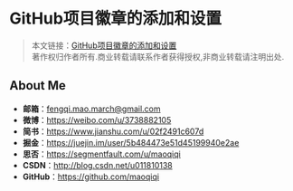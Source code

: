 # GitHub项目徽章的添加和设置

> 本文链接：[GitHub项目徽章的添加和设置](https://github.com/maoqiqi/blog/blob/master/pages/git/git_travis_ci.md)    
> 著作权归作者所有.商业转载请联系作者获得授权,非商业转载请注明出处.    


## About Me

* **邮箱**：fengqi.mao.march@gmail.com
* **微博**：https://weibo.com/u/3738882105
* **简书**：https://www.jianshu.com/u/02f2491c607d
* **掘金**：https://juejin.im/user/5b484473e51d45199940e2ae
* **思否**：https://segmentfault.com/u/maoqiqi
* **CSDN**：http://blog.csdn.net/u011810138
* **GitHub**：https://github.com/maoqiqi